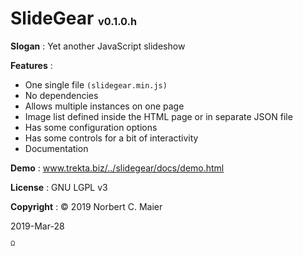 ﻿# SlideGear <sup><sub><sub>v0.1.0.h</sub></sub></sup>

**Slogan** : Yet another JavaScript slideshow

**Features** :
- One single file `(slidegear.min.js)`
- No dependencies
- Allows multiple instances on one page
- Image list defined inside the HTML page or in separate JSON file
- Has some configuration options
- Has some controls for a bit of interactivity
- Documentation

**Demo** : <a href="https://www.trekta.biz/svn/slidegeardev/trunk/slidegear/docs/demo.html" target="_blank">www.trekta.biz/../slidegear/docs/demo.html</a>

**License** : GNU LGPL v3

**Copyright** : © 2019 Norbert C. Maier

2019-Mar-28

<sup><sub>Ω</sub></sup><!-- project 20190106°0131 folder 20190106°0132 file 20190106°0133 -->
